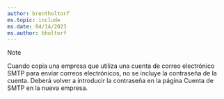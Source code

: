 ```yaml
---
author: brentholtorf
ms.topic: include
ms.date: 04/14/2023
ms.author: bholtorf
---
```


> [!NOTE]
> Cuando copia una empresa que utiliza una cuenta de correo electrónico SMTP para enviar correos electrónicos, no se incluye la contraseña de la cuenta. Deberá volver a introducir la contraseña en la página Cuenta de SMTP en la nueva empresa.
